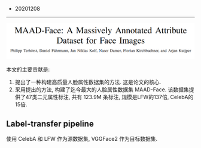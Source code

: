 - 20201208
----
![](<[2020] MAAD-Face_ A Massively Annotated Attribute Dataset for Face Images/paper_title.png>)

本文的主要贡献是:
1) 提出了一种构建高质量人脸属性数据集的方法. 这是论文的核心.
2) 采用提出的方法, 构建了迄今最大的人脸属性数据集 MAAD-Face. 该数据集提供了47类二元属性标注, 共有 123.9M 条标注, 规模是LFW的137倍, CelebA的15倍. 

## Label-transfer pipeline

使用 CelebA 和 LFW 作为源数据集, VGGFace2 作为目标数据集.
